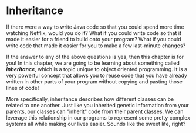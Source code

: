 Inheritance
===========
If there were a way to write Java code so that you could spend more time watching Netflix, would you do it? What if you could write code so that it made it easier for a friend to build onto your program? What if you could write code that made it easier for you to make a few last-minute changes?

If the answer to any of the above questions is yes, then this chapter is for you! In this chapter, we are going to be learning about something called ***inheritance***, which is a topic unique to object oriented programming. It is a very powerful concept that allows you to reuse code that you have already written in other parts of your program without copying and pasting those lines of code!

More specifically, inheritance describes how different classes can be related to one another. Just like you inherited genetic information from your parents, our classes can "inherit" code from their parent classes. We can leverage this relationship in our programs to represent some pretty complex systems all while making our lives easier. Sounds like the sweet life, right?
